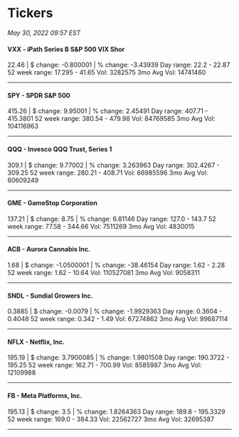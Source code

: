 # Tickers
*May 30, 2022 09:57 EST*

#### VXX - iPath Series B S&P 500 VIX Shor
22.46 | $ change: -0.800001 | % change: -3.43939
Day range: 22.2 - 22.87 52 week range: 17.295 - 41.65
Vol: 3282575 3mo Avg Vol: 14741460

---

#### SPY - SPDR S&P 500
415.26 | $ change: 9.95001 | % change: 2.45491
Day range: 407.71 - 415.3801 52 week range: 380.54 - 479.98
Vol: 84769585 3mo Avg Vol: 104116963

---

#### QQQ - Invesco QQQ Trust, Series 1
309.1 | $ change: 9.77002 | % change: 3.263963
Day range: 302.4267 - 309.25 52 week range: 280.21 - 408.71
Vol: 66985596 3mo Avg Vol: 80609249

---

#### GME - GameStop Corporation
137.21 | $ change: 8.75 | % change: 6.81146
Day range: 127.0 - 143.7 52 week range: 77.58 - 344.66
Vol: 7511269 3mo Avg Vol: 4830015

---

#### ACB - Aurora Cannabis Inc.
1.68 | $ change: -1.0500001 | % change: -38.46154
Day range: 1.62 - 2.28 52 week range: 1.62 - 10.64
Vol: 110527081 3mo Avg Vol: 9058311

---

#### SNDL - Sundial Growers Inc.
0.3885 | $ change: -0.0079 | % change: -1.9929363
Day range: 0.3604 - 0.4048 52 week range: 0.342 - 1.49
Vol: 67274862 3mo Avg Vol: 99687114

---

#### NFLX - Netflix, Inc.
195.19 | $ change: 3.7900085 | % change: 1.9801508
Day range: 190.3722 - 195.25 52 week range: 162.71 - 700.99
Vol: 8585987 3mo Avg Vol: 12109988

---

#### FB - Meta Platforms, Inc.
195.13 | $ change: 3.5 | % change: 1.8264363
Day range: 189.8 - 195.3329 52 week range: 169.0 - 384.33
Vol: 22562727 3mo Avg Vol: 32695387

---

